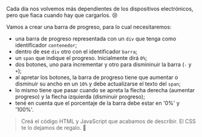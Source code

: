 Cada día nos volvemos más dependientes de los dispositivos electrónicos, pero que fiaca cuando hay que cargarlos. :cry:

Vamos a crear una barra de progreso, para lo cual necesitaremos:

* una barra de progreso representada con un `div` que tenga como identificador `contenedor`;
* dentro de ese `div` otro con el identificador `barra`;
* un `span` que indique el progreso. Inicialmente dirá `0%`;
* dos botones, uno para incrementar y otro para dismininuir la barra (`-` y `+`);
* al apretar los botones, la barra de progreso tiene que aumentar o disminuir su ancho en un `10%` y debe actualizarse el texto del `span`;
* lo mismo tiene que pasar cuando se apreta la flecha derecha (aumentar progreso) y la flecha izquierda (disminuir progreso);
* tené en cuenta que el porcentaje de la barra debe estar en '0%' y '100%'.

> Creá el código HTML y JavaScript que acabamos de describir. El CSS te lo dejamos de regalo. :gift: